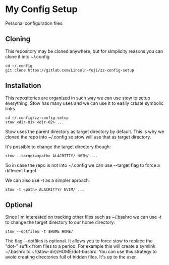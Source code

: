 # My Config Setup

Personal configuration files.

## Cloning

This repository may be cloned anywhere, but for simplicity reasons you can clone it into ~/.config

```
cd ~/.config
git clone https://gitlab.com/Lincoln-Yuji/zz-config-setup
```

## Installation

This repositories are organized in such way we can use [stow](https://github.com/aspiers/stow) to setup everything.
Stow has many uses and we can use it to easily create symbolic links.

```
cd ~/.config/zz-config-setup
stow <dir-01> <dir-02> ...
```

Stow uses the parent directory as target directory by default. This is why we cloned the repo into ~/.config so stow
will use that as target directory.

It's possible to change the target directory though:

```
stow --target=<path> ALACRITTY/ NVIM/ ...
```

So in case the repo is not into ~/.config we can use --target flag to force a different target.

We can also use -t as a simpler aproach:

```
stow -t <path> ALACRITTY/ NVIM/ ...
```

## Optional

Since I'm interested on tracking other files such as ~/.bashrc we can use -t to change the target directory to our home
directory:


```
stow --dotfiles -t $HOME HOME/
```

The flag --dotfiles is optional. It allows you to force stow to replace the "dot-" suffix from files to a period.
For example this will create a symlink ~/.bashrc to ~/(stow-dir)/HOME/dot-bashrc.
You can use this strategy to avoid creating directories full of hidden files. It's up to the user.
